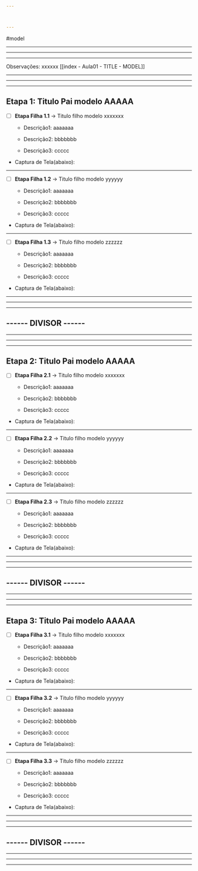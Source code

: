 ```yaml
---



---
```


#model

----
---
---

Observações: xxxxxx
[[index - Aula01 - TITLE - MODEL]]

---
---
---

## Etapa 1: Titulo Pai modelo AAAAA

- [ ] **Etapa Filha 1.1** -> Titulo filho modelo xxxxxxx
      
  - Descrição1: aaaaaaa
    
  - Descrição2: bbbbbbb
    
  - Descrição3: ccccc
    
    
 - Captura de Tela(abaixo): 
   

---
- [ ] **Etapa Filha 1.2** -> Titulo filho modelo yyyyyy
      
  - Descrição1: aaaaaaa
    
  - Descrição2: bbbbbbb
    
  - Descrição3: ccccc
    
    
 - Captura de Tela(abaixo): 

---

- [ ] **Etapa Filha 1.3** -> Titulo filho modelo zzzzzz
      
  - Descrição1: aaaaaaa
    
  - Descrição2: bbbbbbb
    
  - Descrição3: ccccc
    
    
 - Captura de Tela(abaixo): 

---
---
---
## ------ DIVISOR ------
---
---
---
## Etapa 2: Titulo Pai modelo AAAAA

- [ ] **Etapa Filha 2.1** -> Titulo filho modelo xxxxxxx
      
  - Descrição1: aaaaaaa
    
  - Descrição2: bbbbbbb
    
  - Descrição3: ccccc
    
    
 - Captura de Tela(abaixo): 
   

---
- [ ] **Etapa Filha 2.2** -> Titulo filho modelo yyyyyy
      
  - Descrição1: aaaaaaa
    
  - Descrição2: bbbbbbb
    
  - Descrição3: ccccc
    
    
 - Captura de Tela(abaixo): 

---

- [ ] **Etapa Filha 2.3** -> Titulo filho modelo zzzzzz
      
  - Descrição1: aaaaaaa
    
  - Descrição2: bbbbbbb
    
  - Descrição3: ccccc
    
    
 - Captura de Tela(abaixo): 

---
---
---
## ------ DIVISOR ------
---
---
---
## Etapa 3: Titulo Pai modelo AAAAA

- [ ] **Etapa Filha 3.1** -> Titulo filho modelo xxxxxxx
      
  - Descrição1: aaaaaaa
    
  - Descrição2: bbbbbbb
    
  - Descrição3: ccccc
    
    
 - Captura de Tela(abaixo): 
   

---
- [ ] **Etapa Filha 3.2** -> Titulo filho modelo yyyyyy
      
  - Descrição1: aaaaaaa
    
  - Descrição2: bbbbbbb
    
  - Descrição3: ccccc
    
    
 - Captura de Tela(abaixo): 

---

- [ ] **Etapa Filha 3.3** -> Titulo filho modelo zzzzzz
      
  - Descrição1: aaaaaaa
    
  - Descrição2: bbbbbbb
    
  - Descrição3: ccccc
    
    
 - Captura de Tela(abaixo): 

---
---
---
## ------ DIVISOR ------
---
---
---
